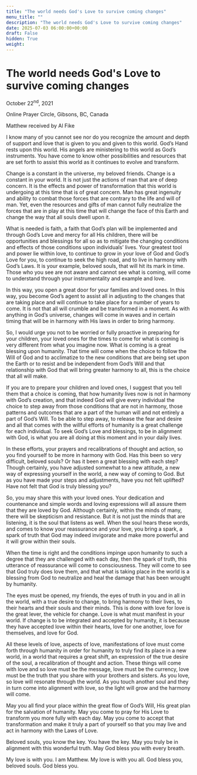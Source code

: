 ```yaml
---
title: "The world needs God's Love to survive coming changes"
menu_title: ""
description: "The world needs God's Love to survive coming changes"
date: 2025-07-03 06:00:00+00:00
draft: False
hidden: True
weight:
---
```

# The world needs God's Love to survive coming changes

October 22<sup>nd</sup>, 2021

Online Prayer Circle, Gibsons, BC, Canada

Matthew received by Al Fike

I know many of you cannot see nor do you recognize the amount and depth of support and love that is given to you and given to this world. God’s Hand rests upon this world. His angels are ministering to this world as God’s instruments. You have come to know other possibilities and resources that are set forth to assist this world as it continues to evolve and transform.

Change is a constant in the universe, my beloved friends. Change is a constant in your world. It is not just the actions of man that are of deep concern. It is the effects and power of transformation that this world is undergoing at this time that is of great concern. Man has great ingenuity and ability to combat those forces that are contrary to the life and will of man. Yet, even the resources and gifts of man cannot fully neutralize the forces that are in play at this time that will change the face of this Earth and change the way that all souls dwell upon it.

What is needed is faith, a faith that God’s plan will be implemented and through God’s Love and mercy for all His children, there will be opportunities and blessings for all so as to mitigate the changing conditions and effects of those conditions upon  individuals’ lives.
Your greatest tool and power lie within love, to continue to grow in your love of God and God’s Love for you, to continue to seek the high road, and to live in harmony with God’s Laws. It is your example, beloved souls, that will hit its mark in time. Those who you see are not aware and cannot see what is coming, will come to understand through your instrumentality and example and love.

In this way, you open a great door for your families and loved ones. In this way, you become God’s agent to assist all in adjusting to the changes that are taking place and will continue to take place for a number of years to come. It is not that all will crumble and be transformed in a moment. As with anything in God’s universe, changes will come in waves and in certain timing that will be in harmony with His laws in order to bring harmony.

So, I would urge you not to be worried or fully proactive in preparing for your children, your loved ones for the times to come for what is coming is very different from what you imagine now. What is coming is a great blessing upon humanity. That time will come when the choice to follow the Will of God and to acclimatize to the new conditions that are being set upon the Earth or to resist and be independent from God’s Will and that relationship with God that will bring greater harmony to all, this is the choice that all will make.

If you are to prepare your children and loved ones, I suggest that you tell them that a choice is coming, that how humanity lives now is not in harmony with God’s creation, and that indeed God will give every individual the choice to step away from those conditions that are not in harmony, those patterns and outcomes that are a part of the human will and not entirely a part of God’s Will. To be able to step away, to release the fear and desire and all that comes with the willful efforts of humanity is a great challenge for each individual. To seek God’s Love and blessings, to be in alignment with God, is what you are all doing at this moment and in your daily lives.

In these efforts, your prayers and recalibrations of thought and action, so you find yourself to be more in harmony with God. Has this been so very difficult, beloved souls? Or has it been a great blessing with each step? Though certainly, you have adjusted somewhat to a new attitude, a new way of expressing yourself in the world, a new way of coming to God. But as you have made your steps and adjustments, have you not felt uplifted? Have not felt that God is truly blessing you?

So, you may share this with your loved ones. Your dedication and countenance and simple words and loving expressions will all assure them that they are loved by God. Although certainly, within the minds of many, there will be skepticism and resistance. But it is not just the minds that are listening, it is the soul that listens as well. When the soul hears these words, and comes to know your reassurance and your love, you bring a spark, a spark of truth that God may indeed invigorate and make more powerful and it will grow within their souls.

When the time is right and the conditions impinge upon humanity to such a degree that they are challenged with each day, then the spark of truth, this utterance of reassurance will come to consciousness. They will come to see that God truly does love them, and that what is taking place in the world is a blessing from God to neutralize and heal the damage that has been wrought by humanity.

The eyes must be opened, my friends, the eyes of truth in you and in all in the world, with a true desire to change, to bring harmony to their lives, to their hearts and their souls and their minds. This is done with love for love is the great lever, the vehicle for change. Love is what must manifest in your world. If change is to be integrated and accepted by humanity, it is because they have accepted love within their hearts, love for one another, love for themselves, and love for God.

All these levels of love, aspects of love, manifestations of love must come forth through humanity in order for humanity to truly find its place in a new world, in a world that requires a great shift, an expression of the true desire of the soul, a recalibration of thought and action. These things will come with love and so love must be the message, love must be the currency, love must be the truth that you share with your brothers and sisters. As you love, so love will resonate through the world. As you touch another soul and they in turn come into alignment with love, so the light will grow and the harmony will come.

May you all find your place within the great flow of God’s Will, His great plan for the salvation of humanity. May you come to pray for His Love to transform you more fully with each day. May you come to accept that transformation and make it truly a part of yourself so that you may live and act in harmony with the Laws of Love.

Beloved souls, you know the key. You have the key. May you truly be in alignment with this wonderful truth. May God bless you with every breath.

My love is with you. I am Matthew. My love is with you all. God bless you, beloved souls. God bless you.
